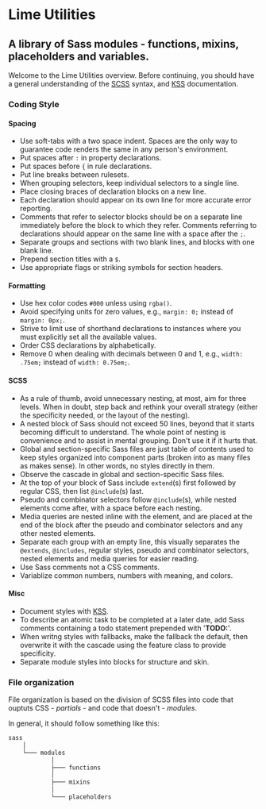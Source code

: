 # Lime Utilities

## A library of Sass modules - functions, mixins, placeholders and variables.

Welcome to the Lime Utilities overview. Before continuing, you should have a general understanding of the [SCSS](http://sass-lang.com/) syntax, and [KSS](https://github.com/kneath/kss) documentation.

### Coding Style

#### Spacing
- Use soft-tabs with a two space indent. Spaces are the only way to guarantee code renders the same in any person's environment.
- Put spaces after `:` in property declarations.
- Put spaces before `{` in rule declarations.
- Put line breaks between rulesets.
- When grouping selectors, keep individual selectors to a single line.
- Place closing braces of declaration blocks on a new line.
- Each declaration should appear on its own line for more accurate error reporting.
- Comments that refer to selector blocks should be on a separate line immediately before the block to which they refer. Comments referring to declarations should appear on the same line with a space after the `;`.
- Separate groups and sections with two blank lines, and blocks with one blank line.
- Prepend section titles with a `$`.
- Use appropriate flags or striking symbols for section headers.

#### Formatting
- Use hex color codes `#000` unless using `rgba()`.
- Avoid specifying units for zero values, e.g., `margin: 0;` instead of `margin: 0px;`.
- Strive to limit use of shorthand declarations to instances where you must explicitly set all the available values.
- Order CSS declarations by alphabetically.
- Remove 0 when dealing with decimals between 0 and 1, e.g., `width: .75em;` instead of `width: 0.75em;`.

#### SCSS
- As a rule of thumb, avoid unnecessary nesting, at most, aim for three levels. When in doubt, step back and rethink your overall strategy (either the specificity needed, or the layout of the nesting).
- A nested block of Sass should not exceed 50 lines, beyond that it starts becoming difficult to understand. The whole point of nesting is convenience and to assist in mental grouping. Don't use it if it hurts that.
- Global and section-specific Sass files are just table of contents used to keep styles organized into component parts (broken into as many files as makes sense). In other words, no styles directly in them.
- Observe the cascade in global and section-specific Sass files.
- At the top of your block of Sass include `extend`(s) first followed by regular CSS, then list `@include`(s) last.
- Pseudo and combinator selectors follow `@include`(s), while nested elements come after, with a space before each nesting.
- Media queries are nested inline with the element, and are placed at the end of the block after the pseudo and combinator selectors and any other nested elements.
-  Separate each group with an empty line, this visually separates the `@extends`, `@includes`, regular styles, pseudo and combinator selectors, nested elements and media queries for easier reading.
- Use Sass comments not a CSS comments.
- Variablize common numbers, numbers with meaning, and colors.

#### Misc
- Document styles with [KSS](https://github.com/kneath/kss).
- To describe an atomic task to be completed at a later date, add Sass comments containing a todo statement prepended with '**TODO:**'.
- When writng styles with fallbacks, make the fallback the default, then overwrite it with the cascade using the feature class to provide specificity.
- Separate module styles into blocks for structure and skin.

### File organization

File organization is based on the division of SCSS files into code that ouptuts CSS - *partials* - and code that doesn't - *modules*. 

In general, it should follow something like this:

```html
sass
	│
	└─── modules
	 		│
	 		├─── functions
	 		│
	 		├─── mixins
	 		│
	 		└─── placeholders
	
```


